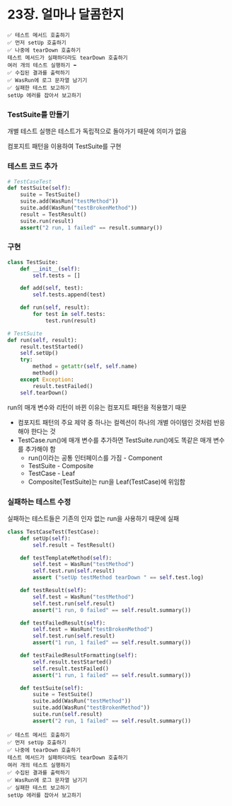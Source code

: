 # 23장. 얼마나 달콤한지

```text
✅ 테스트 메서드 호출하기
✅ 먼저 setUp 호출하기
✅ 나중에 tearDown 호출하기
테스트 메서드가 실패하더라도 tearDown 호출하기
여러 개의 테스트 실행하기 ⬅
✅ 수집된 결과를 출력하기
✅ WasRun에 로그 문자열 남기기
✅ 실패한 테스트 보고하기
setUp 에러를 잡아서 보고하기
```

### TestSuite를 만들기

개별 테스트 실행은 테스트가 독립적으로 돌아가기 때문에 의미가 없음

컴포지트 패턴을 이용하여 TestSuite를 구현

### 테스트 코드 추가

```python
# TestCaseTest
def testSuite(self):
    suite = TestSuite()
    suite.add(WasRun("testMethod"))
    suite.add(WasRun("testBrokenMethod"))
    result = TestResult()
    suite.run(result)
    assert("2 run, 1 failed" == result.summary())
```

### 구현

```python
class TestSuite:
    def __init__(self):
        self.tests = []

    def add(self, test):
        self.tests.append(test)

    def run(self, result):
        for test in self.tests:
            test.run(result)
```

```python
# TestSuite
def run(self, result):
    result.testStarted()
    self.setUp()
    try:
        method = getattr(self, self.name)
        method()
    except Exception:
        result.testFailed()
    self.tearDown()
```

run의 매개 변수와 리턴이 바뀐 이유는 컴포지트 패턴을 적용했기 때문

- 컴포지트 패턴의 주요 제약 중 하나는 컬렉션이 하나의 개별 아이템인 것처럼 반응해야 한다는 것
- TestCase.run()에 매개 변수를 추가하면 TestSuite.run()에도 똑같은 매개 변수를 추가해야 함
  - run()이라는 공통 인터페이스를 가짐 - Component
  - TestSuite - Composite
  - TestCase - Leaf
  - Composite(TestSuite)는 run을 Leaf(TestCase)에 위임함

### 실패하는 테스트 수정

실패하는 테스트들은 기존의 인자 없는 run을 사용하기 때문에 실패

```python
class TestCaseTest(TestCase):
    def setUp(self):
        self.result = TestResult()

    def testTemplateMethod(self):
        self.test = WasRun("testMethod")
        self.test.run(self.result)
        assert ("setUp testMethod tearDown " == self.test.log)

    def testResult(self):
        self.test = WasRun("testMethod")
        self.test.run(self.result)
        assert("1 run, 0 failed" == self.result.summary())

    def testFailedResult(self):
        self.test = WasRun("testBrokenMethod")
        self.test.run(self.result)
        assert("1 run, 1 failed" == self.result.summary())

    def testFailedResultFormatting(self):
        self.result.testStarted()
        self.result.testFailed()
        assert("1 run, 1 failed" == self.result.summary())

    def testSuite(self):
        suite = TestSuite()
        suite.add(WasRun("testMethod"))
        suite.add(WasRun("testBrokenMethod"))
        suite.run(self.result)
        assert("2 run, 1 failed" == self.result.summary())
```

```text
✅ 테스트 메서드 호출하기
✅ 먼저 setUp 호출하기
✅ 나중에 tearDown 호출하기
테스트 메서드가 실패하더라도 tearDown 호출하기
여러 개의 테스트 실행하기
✅ 수집된 결과를 출력하기
✅ WasRun에 로그 문자열 남기기
✅ 실패한 테스트 보고하기
setUp 에러를 잡아서 보고하기
```